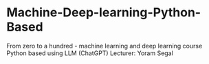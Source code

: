 # Machine-Deep-learning-Python-Based

From zero to a hundred - machine learning and deep learning course
Python based using LLM (ChatGPT)
Lecturer: Yoram Segal

